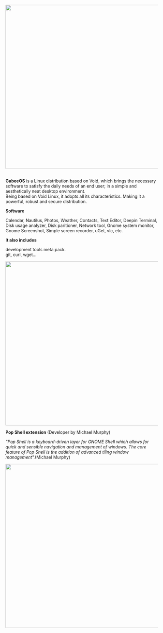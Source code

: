 <p class="unchanged rich-diff-level-one"><img src="https://i.postimg.cc/B61SKTZW/repository-template.png" alt="" width="1280" height="540" /></p>


<p><br /><strong>GabeeOS</strong> is a Linux distribution based on Void, which brings the necessary software to satisfy the daily needs of an end user; in a simple and aesthetically neat desktop environment.<br />Being based on Void Linux, it adopts all its characteristics. Making it a powerful, robust and secure distribution.</p>
<p><strong>Software</strong></p>
<p>Calendar, Nautilus, Photos, Weather, Contacts, Text Editor, Deepin Terminal, Disk usage analyzer, Disk paritioner, Network tool, Gnome system monitor, Gnome Screenshot, Simple screen recorder, uGet, vlc, etc.</p>
<p><strong>It also includes</strong></p>
<p>development tools meta pack.<br />git, curl, wget...</p>


<p class="unchanged rich-diff-level-one"><img src="https://i.postimg.cc/JzZXc8Gd/perspectiva.png" alt="" width="1280" height="540" /></p>



<p><strong>Pop Shell extension</strong> (Developer by Michael Murphy)</p>
<p><em>"Pop Shell is a keyboard-driven layer for GNOME Shell which allows for quick and sensible navigation and management of windows. The core feature of Pop Shell is the addition of advanced tiling window management".</em>(Michael Murphy)</p>

<p class="unchanged rich-diff-level-one"><img src="https://i.postimg.cc/B6TLHBbL/pop-shell.png" alt="" width="1280" height="540" /></p>
